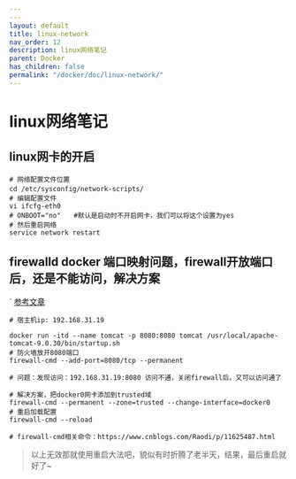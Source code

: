 ```yaml
---
---
layout: default
title: linux-network
nav_order: 12
description: linux网络笔记
parent: Docker
has_children: false
permalink: "/docker/doc/linux-network/"
---
```


# linux网络笔记

## linux网卡的开启

```shell
# 网络配置文件位置
cd /etc/sysconfig/network-scripts/　
# 编辑配置文件
vi ifcfg-eth0 
# ONBOOT="no"　　#默认是启动时不开启网卡，我们可以将这个设置为yes
# 然后重启网络
service network restart
```

## firewalld docker 端口映射问题，firewall开放端口后，还是不能访问，解决方案

` [参考文章](http://t.csdn.cn/Xo6XZ)

```shell
# 宿主机ip: 192.168.31.19
 
docker run -itd --name tomcat -p 8080:8080 tomcat /usr/local/apache-tomcat-9.0.30/bin/startup.sh
# 防火墙放开8080端口
firewall-cmd --add-port=8080/tcp --permanent
 
# 问题：发现访问：192.168.31.19:8080 访问不通，关闭firewall后，又可以访问通了
 
# 解决方案，把docker0网卡添加到trusted域
firewall-cmd --permanent --zone=trusted --change-interface=docker0
# 重启加载配置
firewall-cmd --reload
 
# firewall-cmd相关命令：https://www.cnblogs.com/Raodi/p/11625487.html
```

> 以上无效那就使用重启大法吧，貌似有时折腾了老半天，结果，最后重启就好了~
